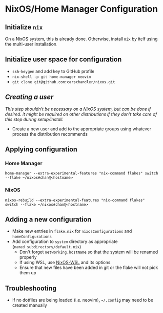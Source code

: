 # NixOS/Home Manager Configuration

## Initialize `nix`

On a NixOS system, this is already done. Otherwise, install `nix` by itelf using the
multi-user installation.  

## Initialize user space for configuration

- `ssh-keygen` and add key to GitHub profile
- `nix-shell -p git home-manager neovim`
- `git clone git@github.com:carschandler/nixos.git`

## *Creating a user*

*This step shouldn't be necessary on a NixOS system, but can be done if desired. It might
be required on other distributions if they don't take care of this step during
setup/install.*
- Create a new user and add to the appropriate groups using whatever process the
  distribution recommends

## Applying configuration

### Home Manager

```
home-manager --extra-experimental-features "nix-command flakes" switch --flake ~/nixos#chan@<hostname>
```
### NixOS

```
nixos-rebuild --extra-experimental-features "nix-command flakes" switch --flake ~/nixos#chan@<hostname>
```

## Adding a new configuration

- Make new entries in `flake.nix` for `nixosConfigurations` and `homeConfigurations`
- Add configuration to `system` directory as appropriate (`named_subdirectory/default.nix`)
  - Don't forget `networking.hostName` so that the system will be renamed properly
  - If using WSL, use [NixOS-WSL](https://github.com/nix-community/NixOS-WSL) and its options
  - Ensure that new files have been added in git or the flake will not pick them up

## Troubleshooting

- If no dotfiles are being loaded (i.e. neovim), `~/.config` may need to be created manually
